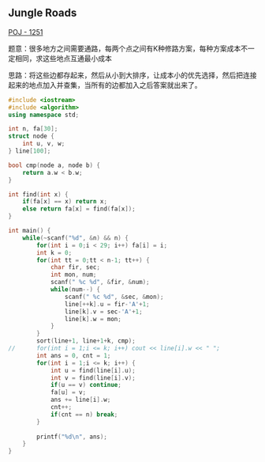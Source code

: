 ## Jungle Roads

[POJ - 1251](https://vjudge.net/problem/POJ-1251/origin)

题意：很多地方之间需要通路，每两个点之间有K种修路方案，每种方案成本不一定相同，求这些地点互通最小成本

思路：将这些边都存起来，然后从小到大排序，让成本小的优先选择，然后把连接起来的地点加入并查集，当所有的边都加入之后答案就出来了。

```cpp
#include <iostream>
#include <algorithm>
using namespace std;

int n, fa[30];
struct node {
	int u, v, w;
} line[100];

bool cmp(node a, node b) {
	return a.w < b.w;
}

int find(int x) {
	if(fa[x] == x) return x;
	else return fa[x] = find(fa[x]);
}

int main() {
	while(~scanf("%d", &n) && n) {
		for(int i = 0;i < 29; i++) fa[i] = i;
		int k = 0;
		for(int tt = 0;tt < n-1; tt++) {
			char fir, sec;
			int mon, num;
			scanf(" %c %d", &fir, &num);
			while(num--) {
				scanf(" %c %d", &sec, &mon);
				line[++k].u = fir-'A'+1;
				line[k].v = sec-'A'+1;
				line[k].w = mon;
			}
		}
		sort(line+1, line+1+k, cmp);
//		for(int i = 1;i <= k; i++) cout << line[i].w << " ";		
		int ans = 0, cnt = 1;
		for(int i = 1;i <= k; i++) {
			int u = find(line[i].u);
			int v = find(line[i].v);
			if(u == v) continue;
			fa[u] = v;
			ans += line[i].w; 
			cnt++;
			if(cnt == n) break;
		}
		
		printf("%d\n", ans);
	}
}
```

